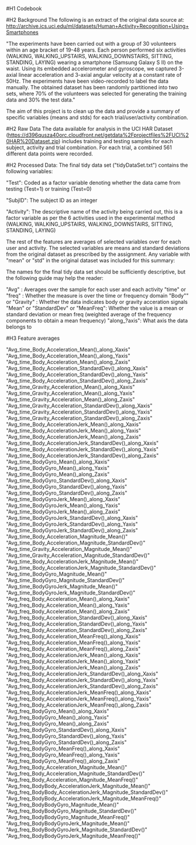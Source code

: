 #H1 Codebook

#H2 Background
The following is an extract of the original data source at:
http://archive.ics.uci.edu/ml/datasets/Human+Activity+Recognition+Using+Smartphones

"The experiments have been carried out with a group of 30 volunteers within an age bracket of 19-48 years. Each person performed six activities (WALKING, WALKING_UPSTAIRS, WALKING_DOWNSTAIRS, SITTING, STANDING, LAYING) wearing a smartphone (Samsung Galaxy S II) on the waist. Using its embedded accelerometer and gyroscope, we captured 3-axial linear acceleration and 3-axial angular velocity at a constant rate of 50Hz. The experiments have been video-recorded to label the data manually. The obtained dataset has been randomly partitioned into two sets, where 70% of the volunteers was selected for generating the training data and 30% the test data."

The aim of this project is to clean up the data and provide a summary of specific variables (means and stds) for each trial/user/activity combination.

#H2 Raw Data 
The data available for analysis in the UCI HAR Dataset (https://d396qusza40orc.cloudfront.net/getdata%2Fprojectfiles%2FUCI%20HAR%20Dataset.zip) includes training and testing samples for each subject, activity and trial combination. For each trial, a combined 561 different data points were recorded.

#H2 Processed Data:
The final tidy data set ("tidyDataSet.txt") contains the following variables:

"Test": Coded as a factor variable denoting whether the data came from testing (Test=1) or training (Test=0)

"SubjID": The subject ID as an integer

"Activity": The descriptive name of the activity being carried out, this is a factor variable as per the 6 activities used in the experimental method (WALKING, WALKING_UPSTAIRS, WALKING_DOWNSTAIRS, SITTING, STANDING, LAYING)

The rest of the features are averages of selected variables over for each user and activity. The selected variables are means and standard deviations from the original dataset as prescribed by the assignment. Any variable with "mean" or "std" in the original dataset was included for this summary:

The names for the final tidy data set should be sufficiently descriptive, but the following guide may help the reader:

"Avg" : Averages over the sample for each user and each activity
"time" or "freq" : Whether the measure is over the time or frequency domain
"Body"" or "Gravity" : Whether the data indicates body or gravity acceration signals
"Mean" or "StandardDev" or "MeanFreq": Whether the value is a mean or standard deviation or mean freq (weighted average of the frequency components to obtain a mean frequency)
"along_?axis": What axis the data belongs to

#H3 Feature averages

"Avg_time_Body_Acceleration_Mean()_along_Xaxis"
"Avg_time_Body_Acceleration_Mean()_along_Yaxis"
"Avg_time_Body_Acceleration_Mean()_along_Zaxis"
"Avg_time_Body_Acceleration_StandardDev()_along_Xaxis"
"Avg_time_Body_Acceleration_StandardDev()_along_Yaxis"
"Avg_time_Body_Acceleration_StandardDev()_along_Zaxis"
"Avg_time_Gravity_Acceleration_Mean()_along_Xaxis"
"Avg_time_Gravity_Acceleration_Mean()_along_Yaxis"
"Avg_time_Gravity_Acceleration_Mean()_along_Zaxis"
"Avg_time_Gravity_Acceleration_StandardDev()_along_Xaxis"
"Avg_time_Gravity_Acceleration_StandardDev()_along_Yaxis"
"Avg_time_Gravity_Acceleration_StandardDev()_along_Zaxis"
"Avg_time_Body_AccelerationJerk_Mean()_along_Xaxis"
"Avg_time_Body_AccelerationJerk_Mean()_along_Yaxis"
"Avg_time_Body_AccelerationJerk_Mean()_along_Zaxis"
"Avg_time_Body_AccelerationJerk_StandardDev()_along_Xaxis"
"Avg_time_Body_AccelerationJerk_StandardDev()_along_Yaxis"
"Avg_time_Body_AccelerationJerk_StandardDev()_along_Zaxis"
"Avg_time_BodyGyro_Mean()_along_Xaxis"
"Avg_time_BodyGyro_Mean()_along_Yaxis"
"Avg_time_BodyGyro_Mean()_along_Zaxis"
"Avg_time_BodyGyro_StandardDev()_along_Xaxis"
"Avg_time_BodyGyro_StandardDev()_along_Yaxis"
"Avg_time_BodyGyro_StandardDev()_along_Zaxis"
"Avg_time_BodyGyroJerk_Mean()_along_Xaxis"
"Avg_time_BodyGyroJerk_Mean()_along_Yaxis"
"Avg_time_BodyGyroJerk_Mean()_along_Zaxis"
"Avg_time_BodyGyroJerk_StandardDev()_along_Xaxis"
"Avg_time_BodyGyroJerk_StandardDev()_along_Yaxis"
"Avg_time_BodyGyroJerk_StandardDev()_along_Zaxis"
"Avg_time_Body_Acceleration_Magnitude_Mean()"
"Avg_time_Body_Acceleration_Magnitude_StandardDev()"
"Avg_time_Gravity_Acceleration_Magnitude_Mean()"
"Avg_time_Gravity_Acceleration_Magnitude_StandardDev()"
"Avg_time_Body_AccelerationJerk_Magnitude_Mean()"
"Avg_time_Body_AccelerationJerk_Magnitude_StandardDev()"
"Avg_time_BodyGyro_Magnitude_Mean()"
"Avg_time_BodyGyro_Magnitude_StandardDev()"
"Avg_time_BodyGyroJerk_Magnitude_Mean()"
"Avg_time_BodyGyroJerk_Magnitude_StandardDev()"
"Avg_freq_Body_Acceleration_Mean()_along_Xaxis"
"Avg_freq_Body_Acceleration_Mean()_along_Yaxis"
"Avg_freq_Body_Acceleration_Mean()_along_Zaxis"
"Avg_freq_Body_Acceleration_StandardDev()_along_Xaxis"
"Avg_freq_Body_Acceleration_StandardDev()_along_Yaxis"
"Avg_freq_Body_Acceleration_StandardDev()_along_Zaxis"
"Avg_freq_Body_Acceleration_MeanFreq()_along_Xaxis"
"Avg_freq_Body_Acceleration_MeanFreq()_along_Yaxis"
"Avg_freq_Body_Acceleration_MeanFreq()_along_Zaxis"
"Avg_freq_Body_AccelerationJerk_Mean()_along_Xaxis"
"Avg_freq_Body_AccelerationJerk_Mean()_along_Yaxis"
"Avg_freq_Body_AccelerationJerk_Mean()_along_Zaxis"
"Avg_freq_Body_AccelerationJerk_StandardDev()_along_Xaxis"
"Avg_freq_Body_AccelerationJerk_StandardDev()_along_Yaxis"
"Avg_freq_Body_AccelerationJerk_StandardDev()_along_Zaxis"
"Avg_freq_Body_AccelerationJerk_MeanFreq()_along_Xaxis"
"Avg_freq_Body_AccelerationJerk_MeanFreq()_along_Yaxis"
"Avg_freq_Body_AccelerationJerk_MeanFreq()_along_Zaxis"
"Avg_freq_BodyGyro_Mean()_along_Xaxis"
"Avg_freq_BodyGyro_Mean()_along_Yaxis"
"Avg_freq_BodyGyro_Mean()_along_Zaxis"
"Avg_freq_BodyGyro_StandardDev()_along_Xaxis"
"Avg_freq_BodyGyro_StandardDev()_along_Yaxis"
"Avg_freq_BodyGyro_StandardDev()_along_Zaxis"
"Avg_freq_BodyGyro_MeanFreq()_along_Xaxis"
"Avg_freq_BodyGyro_MeanFreq()_along_Yaxis"
"Avg_freq_BodyGyro_MeanFreq()_along_Zaxis"
"Avg_freq_Body_Acceleration_Magnitude_Mean()"
"Avg_freq_Body_Acceleration_Magnitude_StandardDev()"
"Avg_freq_Body_Acceleration_Magnitude_MeanFreq()"
"Avg_freq_BodyBody_AccelerationJerk_Magnitude_Mean()"
"Avg_freq_BodyBody_AccelerationJerk_Magnitude_StandardDev()"
"Avg_freq_BodyBody_AccelerationJerk_Magnitude_MeanFreq()"
"Avg_freq_BodyBodyGyro_Magnitude_Mean()"
"Avg_freq_BodyBodyGyro_Magnitude_StandardDev()"
"Avg_freq_BodyBodyGyro_Magnitude_MeanFreq()"
"Avg_freq_BodyBodyGyroJerk_Magnitude_Mean()"
"Avg_freq_BodyBodyGyroJerk_Magnitude_StandardDev()"
"Avg_freq_BodyBodyGyroJerk_Magnitude_MeanFreq()"

